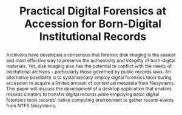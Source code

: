 ---
layout: post
title:  'Practical Digital Forensics at Accession for Born-Digital Institutional Records'
journal: Code4Lib Journal, Issue 31
link: https://journal.code4lib.org/articles/11239
abstract: Archivists have developed a consensus that forensic disk imaging is the easiest and most effective way to preserve the authenticity and integrity of born-digital materials. Yet, disk imaging also has the potential to conflict with the needs of institutional archives – particularly those governed by public records laws. An alternative possibility is to systematically employ digital forensics tools during accession to acquire a limited amount of contextual metadata from filesystems. This paper will discuss the development of a desktop application that enables records creators to transfer digital records while employing basic digital forensics tools records’ native computing environment to gather record-events from NTFS filesystems.
---